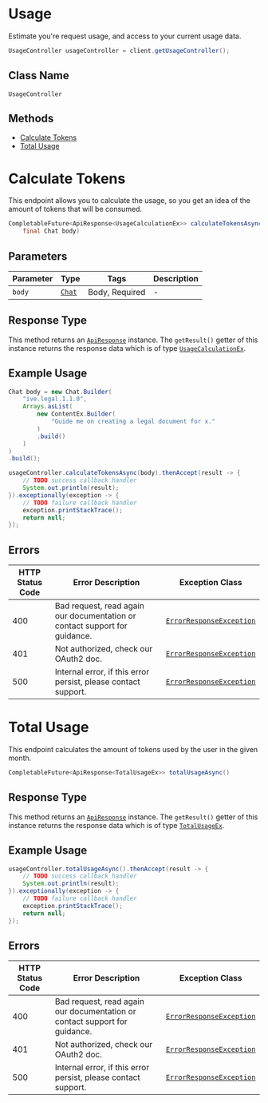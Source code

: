# Usage

Estimate you're request usage, and access to your current usage data.

```java
UsageController usageController = client.getUsageController();
```

## Class Name

`UsageController`

## Methods

* [Calculate Tokens](../../doc/controllers/usage.md#calculate-tokens)
* [Total Usage](../../doc/controllers/usage.md#total-usage)


# Calculate Tokens

This endpoint allows you to calculate the usage, so you get an idea of the amount of tokens that will be consumed.

```java
CompletableFuture<ApiResponse<UsageCalculationEx>> calculateTokensAsync(
    final Chat body)
```

## Parameters

| Parameter | Type | Tags | Description |
|  --- | --- | --- | --- |
| `body` | [`Chat`](../../doc/models/chat.md) | Body, Required | - |

## Response Type

This method returns an [`ApiResponse`](../../doc/api-response.md) instance. The `getResult()` getter of this instance returns the response data which is of type [`UsageCalculationEx`](../../doc/models/usage-calculation-ex.md).

## Example Usage

```java
Chat body = new Chat.Builder(
    "ive.legal.1.1.0",
    Arrays.asList(
        new ContentEx.Builder(
            "Guide me on creating a legal document for x."
        )
        .build()
    )
)
.build();

usageController.calculateTokensAsync(body).thenAccept(result -> {
    // TODO success callback handler
    System.out.println(result);
}).exceptionally(exception -> {
    // TODO failure callback handler
    exception.printStackTrace();
    return null;
});
```

## Errors

| HTTP Status Code | Error Description | Exception Class |
|  --- | --- | --- |
| 400 | Bad request, read again our documentation or contact support for guidance. | [`ErrorResponseException`](../../doc/models/error-response-exception.md) |
| 401 | Not authorized, check our OAuth2 doc. | [`ErrorResponseException`](../../doc/models/error-response-exception.md) |
| 500 | Internal error, if this error persist, please contact support. | [`ErrorResponseException`](../../doc/models/error-response-exception.md) |


# Total Usage

This endpoint calculates the amount of tokens used by the user in the given month.

```java
CompletableFuture<ApiResponse<TotalUsageEx>> totalUsageAsync()
```

## Response Type

This method returns an [`ApiResponse`](../../doc/api-response.md) instance. The `getResult()` getter of this instance returns the response data which is of type [`TotalUsageEx`](../../doc/models/total-usage-ex.md).

## Example Usage

```java
usageController.totalUsageAsync().thenAccept(result -> {
    // TODO success callback handler
    System.out.println(result);
}).exceptionally(exception -> {
    // TODO failure callback handler
    exception.printStackTrace();
    return null;
});
```

## Errors

| HTTP Status Code | Error Description | Exception Class |
|  --- | --- | --- |
| 400 | Bad request, read again our documentation or contact support for guidance. | [`ErrorResponseException`](../../doc/models/error-response-exception.md) |
| 401 | Not authorized, check our OAuth2 doc. | [`ErrorResponseException`](../../doc/models/error-response-exception.md) |
| 500 | Internal error, if this error persist, please contact support. | [`ErrorResponseException`](../../doc/models/error-response-exception.md) |

